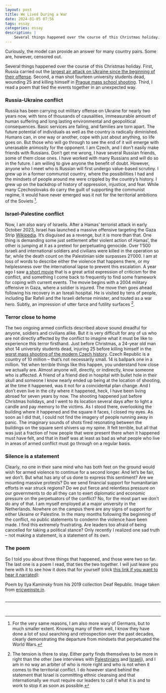 ```yaml
---
layout: post
title: We Lived During a War
date: 2024-01-05 07:56
tags: essay 
categories: essay
description: |
    Several things happened over the course of this Christmas holiday. A bombing, a shooting and a poem. This post is about what ties them together, and you are not going to like it.
---
```


<div class="img_row"> <img class="col three" src="{{ site.baseurl }}/img/llmwar.jpeg" alt="" title="llm war prompt"/> </div>
<div class="col three caption">
Curiously, the model can provide an answer for many country pairs. Some are, however, censored out.</div>

Several things happened over the course of this Christmas holiday. First, Russia carried out the [largest air attack on Ukraine since the beginning of their offense](https://www.reuters.com/world/europe/russia-launches-massive-air-attack-ukraine-least-10-dead-kyiv-2023-12-29/). Second, a man shot fourteen university students dead, wounding 25 and killing himself in [Prague mass school shooting](https://en.wikipedia.org/wiki/2023_Prague_shooting). Third, I read a poem that tied the events together in an unexpected way.

### Russia-Ukraine conflict

Russia has been carrying out military offense on Ukraine for nearly two years now, with tens of thousands of causalities, immeasurable amount of human suffering and long lasting environmental and geopolitical consequences. Basic services are failing, and families are torn apart. The future potential of individuals as well as the country is radically diminished. Humans can, in one way or another, cope with just about anything, so life goes on. But those who will go through to see the end of it will emerge with unerasable animosity for the opponent.
I am Czech, and I don’t easily make friends with Russians. Don’t get me wrong, I have several Russian friends, some of them close ones. I have worked with many Russians and will do so in the future. I am willing to give anyone the benefit of doubt. However, anyone who I meet who is Russian will first undergo value-based scrutiny. I grew up in a former communist country, where the possibilities I had and the mindsets of people around me were crippled by the country’s history. I grew up on the backdrop of history of oppression, injustice, and fear. While many Czechoslovaks do carry the guilt of supporting the communist regime, it would have never emerged was it not for the territorial ambitions of the Soviets [^1].

### Israel-Palestine conflict

Now, I am also wary of Israelis. After a Hamas’ terrorist attack in early October 2023, Israel has launched a massive offensive targeting the Gaza Strip [Wikipedia](https://en.wikipedia.org/wiki/2023_Israel%E2%80%93Hamas_war). It’s disguised as a revenge, but it is more than that. One thing is demanding some just settlement after violent action of Hamas’, the other is jumping at it as a pretext for perpetuating genocide. Over 1’500 Israeli and international soldiers and civilians were killed in the operation so far, while the death count on the Palestinian side surpasses 21’000. 
I am at loss of words to describe either the violence that happens there, or my helplessness over the international lapse to prevent this escalation. A year ago I saw [a short movie](https://leidenshorts.nl/film/image-of-victory/) that is a great artist expression of criticism for the conflict, and something I come back to frequently to find some framework for coping with current events. The movie begins with a 2004 military offensive in Gaza, where a soldier is injured. The move then goes ahead following his recovery in an Isreali hospital. He is visited by tens of people, including Bar Rafeli and the Israeli defense minister, and touted as a war hero. Subtly, an impression of utter farce and futility surfaces [^2].

### Terror close to home

The two ongoing armed conflicts described above sound dreadful for anyone, soldiers and civilians alike. But it is very difficult for any of us who are not directly affected by the conflict to imagine what it must be like to experience this terror firsthand. 
Just before Christmas, a 24-year old man shot 14 university students dead, injuring 25 before killing himself in the [worst mass shooting of the modern Czech history](https://en.wikipedia.org/wiki/2023_Prague_shooting). Czech Republic is a country of 10 million – that’s not necessarily small. 14 is ballpark one in a million. Yet when terrible things like this happen, you understand how close we actually are. Almost anyone will, directly, or indirectly, know someone who is affected. A friend of a friend died in hospital with bullet hole in their skull and someone I know nearly ended up being at the location of shooting, at the time it happened, was it not for a coincidental plan change. And I don’t even live in the city where it happened, heck, I have been living abroad for seven years by now.
The shooting happened just before Christmas holidays, and I went to its location several days after to light a candle and pay memory to the victims. As I stood there, overlooking the building where it happened and the square it faces, I closed my eyes. As soon as I did that, I could not find the imagery of people running away in panic. The imaginary sounds of shots fired resonating between the buildings on the square sent shivers up my spine. It felt terrible, but all that was just a fraction of how people that were present there when it happened must have felt, and that in itself was at least as bad as what people who live in areas of armed conflict must go through on a regular basis.

### Silence is a statement

Clearly, no one in their sane mind who has both feet on the ground would wish for armed violence to continue for a second longer. And let’s be fair, we don’t. But what has any of us done to express this sentiment? Are we mounting massive protests? Do we send financial support for humanitarian efforts in war struck regions? Do we put fierce and relentless pressure on our governments to do all they can to exert diplomatic and economic pressure on the perpetuators of the conflict? No, for the most part we don’t do any of that. I am myself employed at a major university in the Netherlands. Nowhere on the campus there are any signs of support for either Ukraine or Palestine. In the many months following the beginning of the conflict, no public statements to condemn the violence have been made. I find this extremely frustrating. Are leaders too afraid of being cancelled for taking a political stance? Only recently I realized one sad truth – not making a statement, is a statement of its own.

### The poem

So I told you about three things that happened, and those were two so far. The last one is a poem I read, that ties the two together. I will just leave you here with it to see how it does that for yourself (click [this link if you want to hear it narrated](https://onbeing.org/programs/ilya-kaminsky-we-lived-happily-during-the-war/)):

<div class="img_row"> <img class="col three" src="{{ site.baseurl }}/img/kaminsky_poem.jpg" alt="" title="poem from kaminsky"/> </div>
<div class="col three caption">
Poem by Ilya Kaminsky from his 2019 collection Deaf Republic. Image taken from <a href=" https://ericweinste.in/">ericweinste.in</a>.
</div>

<br>
<hr>
<br>

[^1]: For the very same reasons, I am also more wary of Germans, but to much smaller extent. Knowing many of them well, I know they have done a lot of soul searching and retrospection over the past decades, clearly demonstrating the departure from mindsets that perpetuated the World Wars.
[^2]: The tension is there to stay. Either party finds themselves to be more in right than the other (see interviews with [Palestinians](https://www.youtube.com/watch?v=Ry6kpYFHnxs&ab_channel=CoreyGil-Shuster) and [Israeli](https://www.youtube.com/watch?v=JhSHTJr8S64&t=199s&ab_channel=CoreyGil-Shuster)), and I am in no way an arbiter of who is more right and who is not when it comes to the territorial conflict. I do however stand behind the statement that Israel is committing ethnic cleansing and that internationally we must require our leaders to call it what it is and to work to stop it as soon as possible.
